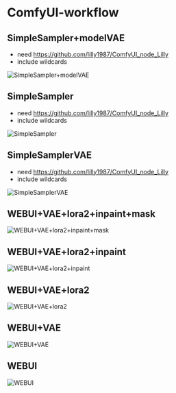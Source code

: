 # ComfyUI-workflow
 
## SimpleSampler+modelVAE

- need https://github.com/lilly1987/ComfyUI_node_Lilly
- include wildcards

![SimpleSampler+modelVAE](https://user-images.githubusercontent.com/20321215/229340970-19c5c0f7-6281-430d-87ce-c2e512ead277.png)


## SimpleSampler

- need https://github.com/lilly1987/ComfyUI_node_Lilly
- include wildcards

![SimpleSampler](https://user-images.githubusercontent.com/20321215/229341019-0cea9dd8-0b03-4f4a-8f49-aff068b58faf.png)


## SimpleSamplerVAE

- need https://github.com/lilly1987/ComfyUI_node_Lilly
- include wildcards

![SimpleSamplerVAE](https://user-images.githubusercontent.com/20321215/229341040-72d422d5-7904-41c3-a0e7-ac256ea40d0e.png)


## WEBUI+VAE+lora2+inpaint+mask

![WEBUI+VAE+lora2+inpaint+mask](https://user-images.githubusercontent.com/20321215/229341052-8810598b-d655-48cf-8216-8f173447dddc.png)


## WEBUI+VAE+lora2+inpaint

![WEBUI+VAE+lora2+inpaint](https://user-images.githubusercontent.com/20321215/229341067-c7391c5c-a7d6-40c7-8d14-f30dd764f2e8.png)


## WEBUI+VAE+lora2

![WEBUI+VAE+lora2](https://user-images.githubusercontent.com/20321215/229341082-020586dc-edc7-4dc4-aa31-2ddcc20b4c30.png)


## WEBUI+VAE

![WEBUI+VAE](https://user-images.githubusercontent.com/20321215/229341096-bb9eba40-0a21-4ad5-b45e-b059a07f6188.png)


## WEBUI

![WEBUI](https://user-images.githubusercontent.com/20321215/229341105-e9b4162a-db65-4727-ae74-cc54d75ed89c.png)

